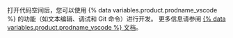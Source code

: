 打开代码空间后，您可以使用 {% data variables.product.prodname_vscode %} 的功能（如文本编辑、调试和 Git 命令）进行开发。 更多信息请参阅 [{% data variables.product.prodname_vscode %} 文档](https://code.visualstudio.com/docs)。
